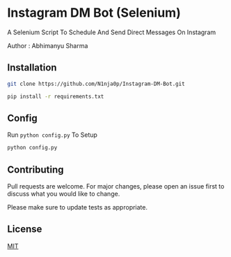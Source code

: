 # Instagram DM Bot (Selenium)

A Selenium Script To Schedule And Send Direct Messages On Instagram

Author : Abhimanyu Sharma
## Installation

```bash
git clone https://github.com/N1nja0p/Instagram-DM-Bot.git
```

```bash
pip install -r requirements.txt
```
## Config
Run ```python config.py``` To Setup
```bash
python config.py
```

## Contributing
Pull requests are welcome. For major changes, please open an issue first to discuss what you would like to change.

Please make sure to update tests as appropriate.

## License
[MIT](https://github.com/N1nja0p/Instagram-DM-Bot/blob/master/LICENCE.txt)